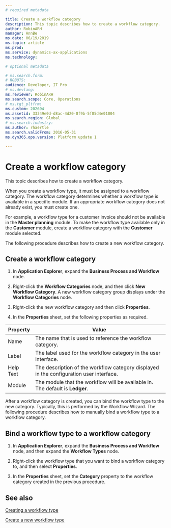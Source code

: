 ```yaml
---
# required metadata

title: Create a workflow category
description: This topic describes how to create a workflow category.
author: RobinARH
manager: AnnBe
ms.date: 06/19/2019
ms.topic: article
ms.prod: 
ms.service: dynamics-ax-applications
ms.technology: 

# optional metadata

# ms.search.form: 
# ROBOTS: 
audience: Developer, IT Pro
# ms.devlang: 
ms.reviewer: RobinARH
ms.search.scope: Core, Operations
# ms.tgt_pltfrm: 
ms.custom: 202694
ms.assetid: 33349e0d-d8ac-4d20-8f9b-5f85d4e01004
ms.search.region: Global
# ms.search.industry: 
ms.author: rhaertle
ms.search.validFrom: 2016-05-31
ms.dyn365.ops.version: Platform update 1

---
```

# Create a workflow category 

This topic describes how to create a workflow category.

When you create a workflow type, it must be assigned to a workflow category. The workflow category determines whether a workflow type is available in a specific module. If an appropriate workflow category does not already exist, you must create one.

For example, a workflow type for a customer invoice should not be available in the **Master planning** module. To make the workflow type available only in the **Customer** module, create a workflow category with the **Customer** module selected.

The following procedure describes how to create a new workflow category.

## Create a workflow category

1.  In **Application Explorer**, expand the **Business Process and Workflow** node.

2.  Right-click the **Workflow Categories** node, and then click **New Workflow Category**. A new workflow category group displays under the **Workflow Categories** node.

3.  Right-click the new workflow category and then click **Properties**.

4.  In the **Properties** sheet, set the following properties as required.
    
| Property | Value |
|-----------|---|
| Name      | The name that is used to reference the workflow category. |
| Label     | The label used for the workflow category in the user interface. |
| Help Text | The description of the workflow category displayed in the configuration user interface. |
| Module    | The module that the workflow will be available in. The default is **Ledger**. |

After a workflow category is created, you can bind the workflow type to the new category. Typically, this is performed by the Workflow Wizard. The following procedure describes how to manually bind a workflow type to a workflow category.

## Bind a workflow type to a workflow category

1.  In **Application Explorer**, expand the **Business Process and Workflow** node, and then expand the **Workflow Types** node.

2.  Right-click the workflow type that you want to bind a workflow category to, and then select **Properties**.

3.  In the **Properties** sheet, set the **Category** property to the workflow category created in the previous procedure.

## See also

[Creating a workflow type](workflow-type-create.md)

[Create a new workflow type](workflow-type-create-new.md)
